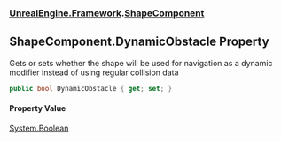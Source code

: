 ### [UnrealEngine.Framework](./UnrealEngine-Framework.md 'UnrealEngine.Framework').[ShapeComponent](./ShapeComponent.md 'UnrealEngine.Framework.ShapeComponent')
## ShapeComponent.DynamicObstacle Property
Gets or sets whether the shape will be used for navigation as a dynamic modifier instead of using regular collision data  
```csharp
public bool DynamicObstacle { get; set; }
```
#### Property Value
[System.Boolean](https://docs.microsoft.com/en-us/dotnet/api/System.Boolean 'System.Boolean')  
